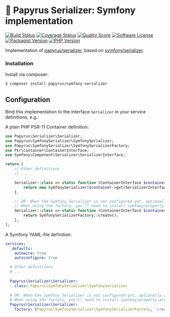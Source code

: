 # 📜 Papyrus Serializer: Symfony implementation
[![Build Status](https://scrutinizer-ci.com/g/papyrusphp/symfony-serializer/badges/build.png?b=main)](https://github.com/papyrusphp/symfony-serializer/actions)
[![Coverage Status](https://img.shields.io/scrutinizer/coverage/g/papyrusphp/symfony-serializer.svg?style=flat)](https://scrutinizer-ci.com/g/papyrusphp/symfony-serializer/code-structure)
[![Quality Score](https://img.shields.io/scrutinizer/g/papyrusphp/symfony-serializer.svg?style=flat)](https://scrutinizer-ci.com/g/papyrusphp/symfony-serializer)
[![Software License](https://img.shields.io/badge/license-MIT-brightgreen.svg?style=flat)](LICENSE)
[![Packagist Version](https://img.shields.io/packagist/v/papyrus/symfony-serializer.svg?style=flat&include_prereleases)](https://packagist.org/packages/papyrus/symfony-serializer)
[![PHP Version](https://img.shields.io/badge/php-%5E8.1-8892BF.svg?style=flat)](http://www.php.net)

Implementation of [papyrus/serializer](https://github.com/papyrusphp/serializer), based on [symfony/serializer](https://github.com/symfony/serializer).

### Installation
Install via composer:
```bash
$ composer install papyrus/symfony-serializer
```

## Configuration
Bind this implementation to the interface `Serializer` in your service definitions, e.g.:

A plain PHP PSR-11 Container definition:

```php
use Papyrus\Serializer\Serializer;
use Papyrus\SymfonySerializer\SymfonySerializer;
use Papyrus\SymfonySerializer\SymfonySerializerFactory;
use Psr\Container\ContainerInterface;
use Symfony\Component\Serializer\SerializerInterface;

return [
    // Other definitions
    // ...

    Serializer::class => static function (ContainerInterface $container): Serializer {
        return new SymfonySerializer($container->get(SerializerInterface::class)); 
    },

    // OR: When the Symfony Serializer is not configured yet, optionally a factory is available
    // When using the factory, you'll need to install symfony/property-access as well
    Serializer::class => static function (ContainerInterface $container): Serializer {
        return SymfonySerializerFactory::create(); 
    },
];
```

A Symfony YAML-file definition:
```yaml
services:
  _defaults:
    autowire: true
    autoconfigure: true

  # Other definitions
  # ...
  
  Papyrus\Serializer\Serializer:
    class: Papyrus\SymfonySerializer\SymfonySerializer
  
  # OR: When the Symfony Serializer is not configured yet, optionally a factory is available
  # When using the factory, you'll need to install symfony/property-access as well
  Papyrus\Serializer\Serializer:
    factory: [Papyrus\SymfonySerializer\SymfonySerializerFactory, 'create']
```
